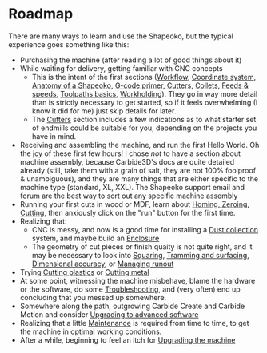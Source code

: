# Roadmap

There are many ways to learn and use the Shapeoko, but the typical experience goes something like this:

* Purchasing the machine \(after reading a lot of good things about it\) 
* While waiting for delivery, getting familiar with CNC concepts 
  * This is the intent of the first sections \([Workflow](workflow.md), [Coordinate system](coordinate-system.md), [Anatomy of a Shapeoko](anatomy-of-a-shapeoko.md), [G-code primer](), [Cutters](cutters.md), [Collets](), [Feeds & speeds](feeds-and-speeds-basics.md), [Toolpaths basics](toolpath-basics.md), [Workholding](workholding.md)\). They go in way more detail than is strictly necessary to get started, so if it feels overwhelming \(I know it did for me\) just skip details for later.
  * The [Cutters](cutters.md) section includes a few indications as to what starter set of endmills could be suitable for you, depending on the projects you have in mind. 
* Receiving and assembling the machine, and run the first Hello World. Oh the joy of these first few hours! I chose _not_ to have a section about machine assembly, because Carbide3D's docs are quite detailed already \(still, take them with a grain of salt, they are not 100% foolproof & unambiguous\), and they are many things that are either specific to the machine type \(standard, XL, XXL\). The Shapeoko support email and forum are the best way to sort out any specific machine assembly
* Running your first cuts in wood or MDF, learn about [Homing, Zeroing, Cutting](first-cuts.md), then anxiously click on the "run" button for the first time. 
* Realizing that:
  * CNC is messy, and now is a good time for installing a [Dust collection](dust-collection.md) system, and maybe build an [Enclosure]()
  * The geometry of cut pieces or finish quaity is not quite right, and it may be necessary to look into [Squaring](squaring.md), [Tramming and surfacing](), [Dimensional accuracy](x-y-z-calibration.md), or [Managing runout]()
* Trying [Cutting plastics](cutting-plastics.md) or [Cutting metal](cutting-metal.md)
* At some point, witnessing the machine misbehave, blame the hardware or the software, do some [Troubleshooting](troubleshooting.md), and \(very often\) end up concluding that you messed up somewhere.
* Somewhere along the path, outgrowing Carbide Create and Carbide Motion and consider [Upgrading to advanced software]()
* Realizing that a little [Maintenance](maintenance.md) is required from time to time, to get the machine in optimal working conditions.
* After a while, beginning to feel an itch for [Upgrading the machine](upgrading-the-machine.md)





